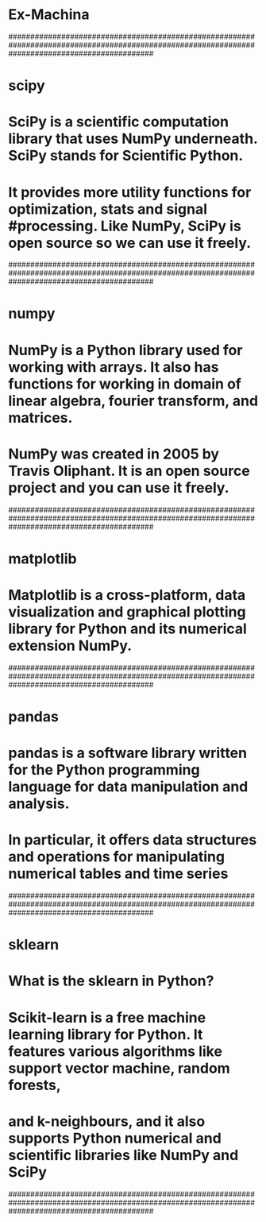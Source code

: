 # Ex-Machina

#################################################################################################################################################
# scipy
# SciPy is a scientific computation library that uses NumPy underneath. SciPy stands for Scientific Python.
# It provides more utility functions for optimization, stats and signal #processing. Like NumPy, SciPy is open source so we can use it freely.
#################################################################################################################################################
# numpy
# NumPy is a Python library used for working with arrays. It also has functions for working in domain of linear algebra, fourier transform, and matrices. 
# NumPy was created in 2005 by Travis Oliphant. It is an open source project and you can use it freely.
#################################################################################################################################################
# matplotlib
# Matplotlib is a cross-platform, data visualization and graphical plotting library for Python and its numerical extension NumPy.
#################################################################################################################################################
# pandas
# pandas is a software library written for the Python programming language for data manipulation and analysis. 
# In particular, it offers data structures and operations for manipulating numerical tables and time series
#################################################################################################################################################
# sklearn
# What is the sklearn in Python?
# Scikit-learn is a free machine learning library for Python. It features various algorithms like support vector machine, random forests, 
# and k-neighbours, and it also supports Python numerical and scientific libraries like NumPy and SciPy 
#################################################################################################################################################

